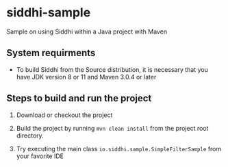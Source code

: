 # siddhi-sample
Sample on using Siddhi within a Java project with Maven

## System requirments 
* To build Siddhi from the Source distribution, it is necessary that you have JDK version 8 or 11 and Maven 3.0.4 or later

## Steps to build and run the project 

1. Download or checkout the project

2. Build the project by running `mvn clean install` from the project root directory.

3. Try executing the main class `io.siddhi.sample.SimpleFilterSample` from your favorite IDE


